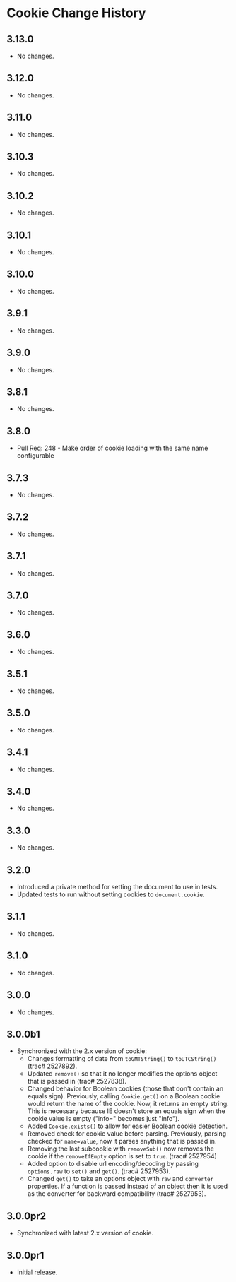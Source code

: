 Cookie Change History
=====================

3.13.0
------

* No changes.

3.12.0
------

* No changes.

3.11.0
------

* No changes.

3.10.3
------

* No changes.

3.10.2
------

* No changes.

3.10.1
------

* No changes.

3.10.0
------

* No changes.

3.9.1
-----

* No changes.

3.9.0
-----

* No changes.

3.8.1
-----

* No changes.

3.8.0
-----

* Pull Req: 248 - Make order of cookie loading with the same name configurable

3.7.3
-----

* No changes.

3.7.2
-----

* No changes.

3.7.1
-----

* No changes.

3.7.0
-----

* No changes.

3.6.0
-----

  * No changes.

3.5.1
-----

  * No changes.

3.5.0
-----

  * No changes.

3.4.1
-----

  * No changes.

3.4.0
-----

  * No changes.


3.3.0
-----

  * No changes.


3.2.0
-----

  * Introduced a private method for setting the document to use in tests.
  * Updated tests to run without setting cookies to `document.cookie`.


3.1.1
-----

  * No changes.


3.1.0
-----

  * No changes.


3.0.0
-----

  * No changes.


3.0.0b1
-------

  * Synchronized with the 2.x version of cookie:
    * Changes formatting of date from `toGMTString()` to `toUTCString()` (trac#
      2527892).
    * Updated `remove()` so that it no longer modifies the options object that
      is passed in (trac# 2527838).
    * Changed behavior for Boolean cookies (those that don't contain an equals
      sign). Previously, calling `Cookie.get()` on a Boolean cookie would return
      the name of the cookie. Now, it returns an empty string. This is necessary
      because IE doesn't store an equals sign when the cookie value is empty
      ("info=" becomes just "info").
    * Added `Cookie.exists()` to allow for easier Boolean cookie detection.
    * Removed check for cookie value before parsing. Previously, parsing checked
      for `name=value`, now it parses anything that is passed in.
    * Removing the last subcookie with `removeSub()` now removes the cookie if the
      `removeIfEmpty` option is set to `true`. (trac# 2527954)
    * Added option to disable url encoding/decoding by passing `options.raw` to
      `set()` and `get()`. (trac# 2527953).
    * Changed `get()` to take an options object with `raw` and `converter`
      properties. If a function is passed instead of an object then it is used
      as the converter for backward compatibility (trac# 2527953).


3.0.0pr2
--------

  * Synchronized with latest 2.x version of cookie.


3.0.0pr1
--------

  * Initial release.

